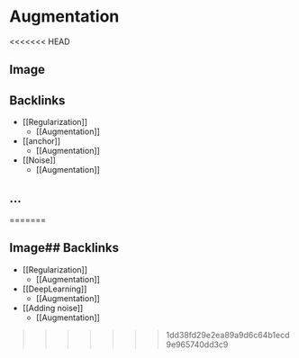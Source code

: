 # Augmentation

<<<<<<< HEAD
## Image



## Backlinks
* [[Regularization]]
	* [[Augmentation]]
* [[anchor]]
	* [[Augmentation]]
* [[Noise]]
	* [[Augmentation]]

## ...
=======
## Image## Backlinks
* [[Regularization]]
	* [[Augmentation]]
* [[DeepLearning]]
	* [[Augmentation]]
* [[Adding noise]]
	* [[Augmentation]]

>>>>>>> 1dd38fd29e2ea89a9d6c64b1ecd9e965740dd3c9
